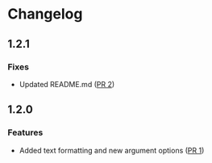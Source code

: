 Changelog
=========

## 1.2.1

### Fixes

- Updated README.md ([PR 2](https://github.com/daniloprates/branch-slug/pull/2))

## 1.2.0

### Features

- Added text formatting and new argument options ([PR 1](https://github.com/daniloprates/branch-slug/pull/1))

